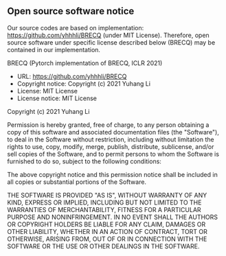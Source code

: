 ## Open source software notice

Our source codes are based on implementation: https://github.com/yhhhli/BRECQ (under MIT License).
Therefore, open source software under specific license described below (BRECQ) may be contained in our implementation.

BRECQ (Pytorch implementation of BRECQ, ICLR 2021)
- URL: https://github.com/yhhhli/BRECQ
- Copyright notice: Copyright (c) 2021 Yuhang Li
- License: MIT License
- License notice:
MIT License

Copyright (c) 2021 Yuhang Li

Permission is hereby granted, free of charge, to any person obtaining a copy
of this software and associated documentation files (the "Software"), to deal
in the Software without restriction, including without limitation the rights
to use, copy, modify, merge, publish, distribute, sublicense, and/or sell
copies of the Software, and to permit persons to whom the Software is
furnished to do so, subject to the following conditions:

The above copyright notice and this permission notice shall be included in all
copies or substantial portions of the Software.

THE SOFTWARE IS PROVIDED "AS IS", WITHOUT WARRANTY OF ANY KIND, EXPRESS OR
IMPLIED, INCLUDING BUT NOT LIMITED TO THE WARRANTIES OF MERCHANTABILITY,
FITNESS FOR A PARTICULAR PURPOSE AND NONINFRINGEMENT. IN NO EVENT SHALL THE
AUTHORS OR COPYRIGHT HOLDERS BE LIABLE FOR ANY CLAIM, DAMAGES OR OTHER
LIABILITY, WHETHER IN AN ACTION OF CONTRACT, TORT OR OTHERWISE, ARISING FROM,
OUT OF OR IN CONNECTION WITH THE SOFTWARE OR THE USE OR OTHER DEALINGS IN THE
SOFTWARE.
